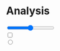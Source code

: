 # Analysis
<div class="slidecontainer">
    <input type="range" min="1" max="100" value="50" class="slider" id="myRange">
    <br />
    <input type="checkbox">
    <br />
    <input type="radio">
</div>